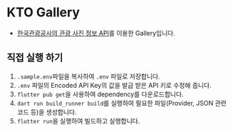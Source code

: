 # KTO Gallery

* [한국관광공사의 관광 사진 정보 API](https://www.data.go.kr/data/15101914/openapi.do)를 이용한 Gallery입니다.

## 직접 실행 하기

1. `.sample.env`파일을 복사하여 `.env` 파일로 저장합니다.
2. `.env` 파일의 Encoded API Key의 값을 발급 받은 API 키로 수정해 줍니다.
3. `flutter pub get`을 사용하여 dependency를 다운로드합니다.
4. `dart run build_runner build`를 실행하여 필요한 파일(Provider, JSON 관련 코드 등)을 생성합니다.
5. `flutter run`을 실행하여 빌드하고 실행합니다.
